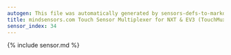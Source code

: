 ```yaml
---
autogen: This file was automatically generated by sensors-defs-to-markdown.py
title: mindsensors.com Touch Sensor Multiplexer for NXT & EV3 (TouchMux)
sensor_index: 34
---
```


{% include sensor.md %}
